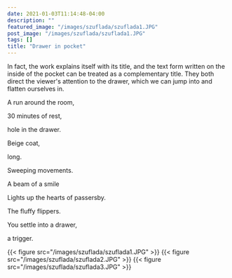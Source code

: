 ```yaml
---
date: 2021-01-03T11:14:48-04:00
description: ""
featured_image: "/images/szuflada/szuflada1.JPG"
post_image: "/images/szuflada/szuflada1.JPG"
tags: []
title: "Drawer in pocket"
---
```

In fact, the work explains itself with its title, and the text form written on the inside of the pocket can be treated as a complementary title. They both direct the viewer's attention to the drawer, which we can jump into and flatten ourselves in. 


A run around the room,

30 minutes of rest,

hole in the drawer.

Beige coat,

long.

Sweeping movements.

A beam of a smile

Lights up the hearts of passersby.

The fluffy flippers.

You settle into a drawer,

a trigger.


{{< figure src="/images/szuflada/szuflada1.JPG" >}}
{{< figure src="/images/szuflada/szuflada2.JPG" >}}
{{< figure src="/images/szuflada/szuflada3.JPG" >}}